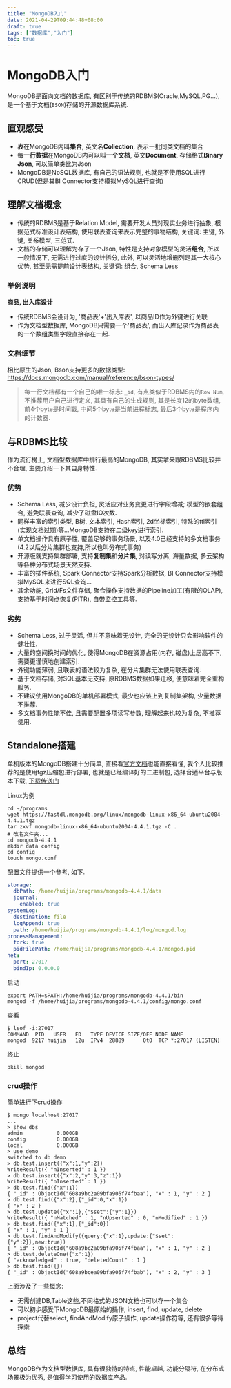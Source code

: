 ```yaml
---
title: "MongoDB入门"
date: 2021-04-29T09:44:48+08:00
draft: true
tags: ["数据库","入门"]
toc: true
---
```


# MongoDB入门
MongoDB是面向文档的数据库, 有区别于传统的RDBMS(Oracle,MySQL,PG...), 是一个基于文档(`BSON`)存储的开源数据库系统.

## 直观感受

- **表**在MongoDB内叫**集合**, 英文名**Collection**, 表示一批同类文档的集合
- 每**一行数据**在MongoDB内可以叫**一个文档**, 英文**Document**, 存储格式**Binary Json**, 可以简单类比为Json
- MongoDB是NoSQL数据库, 有自己的语法规则, 也就是不使用SQL进行CRUD(但是其BI Connector支持模拟MySQL进行查询)

## 理解文档概念
- 传统的RDBMS是基于Relation Model, 需要开发人员对现实业务进行抽象, 根据范式标准设计表结构, 使用联表查询来表示完整的事物结构, 关键词: 主键, 外键, 关系模型, 三范式.
- 文档的存储可以理解为存了一个Json, 特性是支持对象模型的灵活**组合**, 所以一般情况下, 无需进行过度的设计拆分, 此外, 可以灵活地增删列是其一大核心优势, 甚至无需提前设计表结构, 关键词: 组合, Schema Less

### 举例说明
**商品, 出入库设计**
- 传统RDBMS会设计为, '商品表'+'出入库表', 以商品ID作为外键进行关联
- 作为文档型数据库, MongoDB只需要一个'商品表', 而出入库记录作为商品表的一个数组类型字段直接存在一起.

### 文档细节
相比原生的Json, Bson支持更多的数据类型: https://docs.mongodb.com/manual/reference/bson-types/

> 每一行文档都有一个自己的唯一标志: `_id`, 有点类似于RDBMS内的`Row Num`, 不推荐用户自己进行定义, 其具有自己的生成规则, 
> 其是长度12的byte数组, 前4个byte是时间戳, 中间5个byte是当前进程标志, 最后3个byte是程序内的计数器.

## 与RDBMS比较
作为流行榜上, 文档型数据库中排行最高的MongoDB, 其实拿来跟RDBMS比较并不合理, 主要介绍一下其自身特性.

### 优势 
- Schema Less, 减少设计负担, 灵活应对业务变更进行字段增减; 模型的嵌套组合, 避免联表查询, 减少了磁盘IO次数.
- 同样丰富的索引类型, B树, 文本索引, Hash索引, 2d坐标索引, 特殊的ttl索引(实现文档过期)等...MongoDB支持在二级key进行索引.
- 单文档操作具有原子性, 覆盖足够的事务场景, 以及4.0已经支持的多文档事务(4.2以后分片集群也支持,所以也叫分布式事务)
- 开源版就支持集群部署, 支持**复制集**和**分片集**, 对读写分离, 海量数据, 多云架构等各种分布式场景天然支持.
- 丰富的插件系统, Spark Connector支持Spark分析数据, BI Connector支持模拟MySQL来进行SQL查询...
- 其余功能, Grid/Fs文件存储, 聚合操作支持数据的Pipeline加工(有限的OLAP), 支持基于时间点恢复(PITR), 自带监控工具等.

### 劣势
- Schema Less, 过于灵活, 但并不意味着无设计, 完全的无设计只会影响软件的健壮性.
- 大量的空间换时间的优化, 使得MongoDB在资源占用(内存, 磁盘)上居高不下, 需要更谨慎地创建索引.
- 外键功能薄弱, 且联表的语法较为复杂, 在分片集群无法使用联表查询.
- 基于文档存储, 对SQL基本无支持, 原RDBMS数据如果迁移, 便意味着完全重构服务.
- 不建议使用MongoDB的单机部署模式, 最少也应该上到复制集架构, 少量数据不推荐.
- 多文档事务性能不佳, 且需要配置多项读写参数, 理解起来也较为复杂, 不推荐使用.

## Standalone搭建
单机版本的MongoDB搭建十分简单, 直接看[官方文档](https://docs.mongodb.com/manual/administration/install-community/)也能直接看懂,
我个人比较推荐的是使用tgz压缩包进行部署, 也就是已经编译好的二进制包, 选择合适平台与版本下载, [下载传送门](https://www.mongodb.com/try/download/community)

Linux为例
```shell script
cd ~/programs
wget https://fastdl.mongodb.org/linux/mongodb-linux-x86_64-ubuntu2004-4.4.1.tgz
tar zxvf mongodb-linux-x86_64-ubuntu2004-4.4.1.tgz -C .
# 改名文件夹...
cd mongodb-4.4.1
mkdir data config
cd config
touch mongo.conf
```

配置文件提供一个参考, 如下.
```yaml
storage:
  dbPath: /home/huijia/programs/mongodb-4.4.1/data
  journal:
    enabled: true
systemLog:
  destination: file
  logAppend: true
  path: /home/huijia/programs/mongodb-4.4.1/log/mongod.log
processManagement:
  fork: true
  pidFilePath: /home/huijia/programs/mongodb-4.4.1/mongod.pid
net:
  port: 27017
  bindIp: 0.0.0.0
```

启动
```shell script
export PATH=$PATH:/home/huijia/programs/mongodb-4.4.1/bin
mongod -f /home/huijia/programs/mongodb-4.4.1/config/mongo.conf
```

查看
```shell script
$ lsof -i:27017
COMMAND  PID   USER   FD   TYPE DEVICE SIZE/OFF NODE NAME
mongod  9217 huijia   12u  IPv4  28889      0t0  TCP *:27017 (LISTEN)
```

终止
```shell script
pkill mongod
```

### crud操作
简单进行下crud操作
```shell script
$ mongo localhost:27017
...
> show dbs
admin           0.000GB
config          0.000GB
local           0.000GB
> use demo
switched to db demo
> db.test.insert({"x":1,"y":2})
WriteResult({ "nInserted" : 1 })
> db.test.insert({"x":2,"y":3,"z":1})
WriteResult({ "nInserted" : 1 })
> db.test.find({"x":1})
{ "_id" : ObjectId("608a9bc2a09bfa905f74fbaa"), "x" : 1, "y" : 2 }
> db.test.find({"x":2},{"_id":0,"x":1})
{ "x" : 2 }
> db.test.update({"x":1},{"$set":{"y":1}})
WriteResult({ "nMatched" : 1, "nUpserted" : 0, "nModified" : 1 })
> db.test.find({"x":1},{"_id":0})
{ "x" : 1, "y" : 1 }
> db.test.findAndModify({query:{"x":1},update:{"$set":{"y":2}},new:true})
{ "_id" : ObjectId("608a9bc2a09bfa905f74fbaa"), "x" : 1, "y" : 2 }
> db.test.deleteOne({"x":1})
{ "acknowledged" : true, "deletedCount" : 1 }
> db.test.find({})
{ "_id" : ObjectId("608a9bcea09bfa905f74fbab"), "x" : 2, "y" : 3 }
```

上面涉及了一些概念:
- 无需创建DB,Table这些,不同格式的JSON文档也可以存一个集合 
- 可以初步感受下MongoDB最原始的操作, insert, find, update, delete
- project代替select, findAndModify原子操作, update操作符等, 还有很多等待探索

## 总结
MongoDB作为文档型数据库, 具有很独特的特点, 性能卓越, 功能分隔符, 在分布式场景极为优秀, 是值得学习使用的数据库产品.
